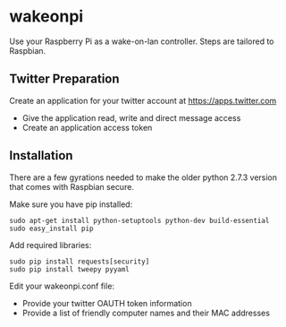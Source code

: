 # wakeonpi
Use your Raspberry Pi as a wake-on-lan controller.  Steps are tailored to Raspbian.

## Twitter Preparation

Create an application for your twitter account at https://apps.twitter.com
* Give the application read, write and direct message access
* Create an application access token

## Installation

There are a few gyrations needed to make the older python 2.7.3 version that comes with Raspbian secure.

Make sure you have pip installed:
```
sudo apt-get install python-setuptools python-dev build-essential
sudo easy_install pip
```

Add required libraries:
```
sudo pip install requests[security]
sudo pip install tweepy pyyaml
```

Edit your wakeonpi.conf file:
* Provide your twitter OAUTH token information
* Provide a list of friendly computer names and their MAC addresses

